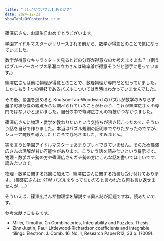 ```yaml
---
title: "【シノサワパズル】あとがき"
date: 2024-12-21
showTableOfContents: true
---
```


篠澤広さん、お誕生日おめでとうございます。

学園アイドルマスターがリリースされる前から、数学が得意とのことで気になっていました。

数学が得意なキャラクターを見るとどの分野が得意なのか考えますよね？（例えばブルーアーカイブの早瀬ユウカさんは確率論が得意そうだと勝手に思っています。）

篠澤広さんは他に物理が得意とのことで、数理物理が専門だと思っていました。しかしもう 1 つの特技であるパズルについては当時はわかっていませんでした。

その後、勉強を進めると Knutson-Tao-Woodward のパズルが数学のみならず量子可積分性の観点からも調べられていることがわかり、これが篠澤広さんの専門ではないかと思いました。自分の中で篠澤広さんの特技がつながりました。

篠澤広さんに物理・数学を教わりたいという気持ちが沸き起こったので、そういう話を自分で作りました。本当はパズル規則の証明までやりたかったのですが、シューア関数を導入したところで力尽きました。すみません。

実を言うと学園アイドルマスターはあまりプレイできていません。そのため篠澤広さんの理解が甘い可能性があります。こういう話を読みたいという提示です。物理・数学ガチ勢の方や篠澤広さんガチ勢の方にこんな話を書いてほしいです、読みたいので。

物理・数学に関する指摘に加えて、篠澤広さんに関する指摘も受け付けております。（篠澤広さんは KTW パズルをやってないだろと言われたら何も言い返せませんが……）

そういえば、篠澤広さんが物理学を解説する同人誌が話題ですね。読みたいです。

参考文献はこちらです。

- Miller, Timothy. On Combinatorics, Integrability and Puzzles. Thesis.
- Zinn-Justin, Paul. Littlewood-Richardson coefficients and integrable tilings. Electron. J. Comb. 16, No. 1, Research Paper R12, 33 p. (2009).

